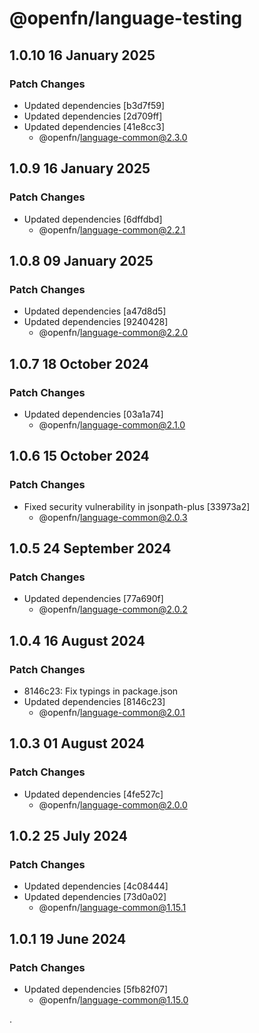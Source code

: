 # @openfn/language-testing

## 1.0.10 16 January 2025

### Patch Changes

* Updated dependencies \[b3d7f59]
* Updated dependencies \[2d709ff]
* Updated dependencies \[41e8cc3]
  * @openfn/language-common@2.3.0

## 1.0.9 16 January 2025

### Patch Changes

* Updated dependencies \[6dffdbd]
  * @openfn/language-common@2.2.1

## 1.0.8 09 January 2025

### Patch Changes

* Updated dependencies \[a47d8d5]
* Updated dependencies \[9240428]
  * @openfn/language-common@2.2.0

## 1.0.7 18 October 2024

### Patch Changes

* Updated dependencies \[03a1a74]
  * @openfn/language-common@2.1.0

## 1.0.6 15 October 2024

### Patch Changes

* Fixed security vulnerability in jsonpath-plus \[33973a2]
  * @openfn/language-common@2.0.3

## 1.0.5 24 September 2024

### Patch Changes

* Updated dependencies \[77a690f]
  * @openfn/language-common@2.0.2

## 1.0.4 16 August 2024

### Patch Changes

* 8146c23: Fix typings in package.json
* Updated dependencies \[8146c23]
  * @openfn/language-common@2.0.1

## 1.0.3 01 August 2024

### Patch Changes

* Updated dependencies \[4fe527c]
  * @openfn/language-common@2.0.0

## 1.0.2 25 July 2024

### Patch Changes

* Updated dependencies \[4c08444]
* Updated dependencies \[73d0a02]
  * @openfn/language-common@1.15.1

## 1.0.1 19 June 2024

### Patch Changes

* Updated dependencies \[5fb82f07]
  * @openfn/language-common@1.15.0

.
